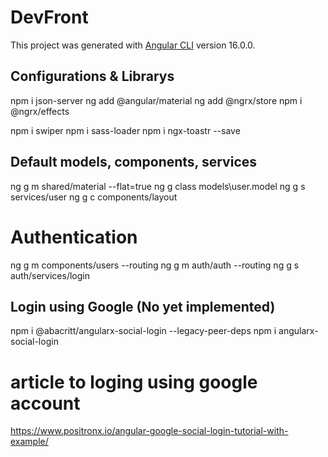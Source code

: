 # DevFront

This project was generated with [Angular CLI](https://github.com/angular/angular-cli) version 16.0.0.

## Configurations & Librarys

npm i json-server
ng add @angular/material
ng add @ngrx/store
npm i @ngrx/effects

npm i swiper
npm i sass-loader
npm i ngx-toastr --save

## Default models, components, services
ng g m shared/material --flat=true
ng g class models\user.model
ng g s services/user
ng g c components/layout

# Authentication
ng g m components/users --routing
ng g m auth/auth --routing
ng g s auth/services/login

## Login using Google (No yet implemented)
npm i @abacritt/angularx-social-login --legacy-peer-deps
npm i angularx-social-login

# article to loging using google account
https://www.positronx.io/angular-google-social-login-tutorial-with-example/


